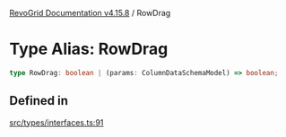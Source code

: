 [RevoGrid Documentation v4.15.8](README.md) / RowDrag

# Type Alias: RowDrag

```ts
type RowDrag: boolean | (params: ColumnDataSchemaModel) => boolean;
```

## Defined in

[src/types/interfaces.ts:91](https://github.com/revolist/revogrid/blob/2ac43d2713c9d394ff33675f959c6432bf5aa023/src/types/interfaces.ts#L91)
